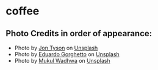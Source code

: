 # coffee

## Photo Credits in order of appearance:

- Photo by <a href="https://unsplash.com/@jontyson?utm_source=unsplash&utm_medium=referral&utm_content=creditCopyText">Jon Tyson</a> on <a href="https://unsplash.com/photos/fIVD9x3JvDo?utm_source=unsplash&utm_medium=referral&utm_content=creditCopyText">Unsplash</a>
- Photo by <a href="https://unsplash.com/@egorghetto?utm_source=unsplash&utm_medium=referral&utm_content=creditCopyText">Eduardo Gorghetto</a> on <a href="https://unsplash.com/photos/vJ3KldG86Eo?utm_source=unsplash&utm_medium=referral&utm_content=creditCopyText">Unsplash</a>
- Photo by <a href="https://unsplash.com/@mukulwadhwa?utm_source=unsplash&utm_medium=referral&utm_content=creditCopyText">Mukul Wadhwa</a> on <a href="https://unsplash.com/photos/xpo5BggQo3E?utm_source=unsplash&utm_medium=referral&utm_content=creditCopyText">Unsplash</a>
  
